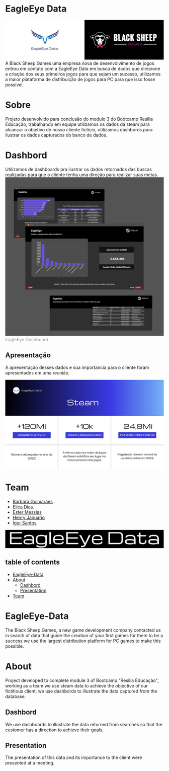 # EagleEye Data
<img src="./media/logogithub.png"></img>
A Black Sheep Games uma empresa nova de desenvolvimento de jogos entrou em contato com a EagleEye Data em busca de dados que direcione a criação dos seus primeiros jogos para que sejam um sucesso, utilizamos a maior plataforma de distribuição de jogos para PC para que isso fosse possivel.

# Sobre
Projeto desenvolvido para conclusão do modulo 3 do Bootcamp Resilia Educação, trabalhando em equipe utilizamos os dados da steam para alcançar o objetivo de nosso cliente ficticio, utilizamos dashbords para ilustrar os dados capturados do banco de dados.

# Dashbord
Utilizamos de dashboards pra ilustrar os dados retornados das buscas realizadas para que o cliente tenha uma direção para realizar suas metas.
<a href="https://infogram.com/9f066796-86ac-4488-877a-8c465fe91058" style="color:#989898!important;text-decoration:none!important;" target="_blank"><img src="./media/dashboards.png"></img>
EagleEye Dashboard</a>

## Apresentação
A apresentação desses dados e sua importancia para o cliente foram apresentados em uma reunião.

<img src="./media/EagleEye Data.jpg"></img>
# Team
- <a href="https://github.com/BarbaraGuimaraes21">Barbara Guimarães</a>
- <a href="https://github.com/elicadv">Elica Dias.</a>
- <a href="https://github.com/est8r">Ester Messias</a>
- <a href="https://github.com/Henry-Januario">Henry Januario</a>
- <a href="https://github.com/igorsans">Igor Santos</a>

<img src="./media/3.jpg"></img>

## table of contents
<!--ts-->
   * [EagleEye-Data](#EagleEye-Data)
   * [About](#About)
      * [Dashbord](#Dashbord)
      * [Presentation](#Presentation)
   * [Team](#Team)
<!--te-->
# EagleEye-Data
The Black Sheep Games, a new game development company contacted us in search of data that guide the creation of your first games for them to be a success we use the largest distribution platform for PC games to make this possible.

# About
Project developed to complete module 3 of Bootcamp "Resilia Educação", working as a team we use steam data to achieve the objective of our fictitious client, we use dashbords to illustrate the data captured from the database.

## Dashbord
We use dashboards to illustrate the data returned from searches so that the customer has a direction to achieve their goals.
## Presentation
The presentation of this data and its importance to the client were presented at a meeting.